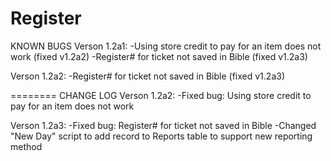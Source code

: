 Register
========
KNOWN BUGS
Verson 1.2a1:
	-Using store credit to pay for an item does not work (fixed v1.2a2)
	-Register# for ticket not saved in Bible (fixed v1.2a3)

Verson 1.2a2:
	-Register# for ticket not saved in Bible (fixed v1.2a3)

========
CHANGE LOG
Verson 1.2a2:
	-Fixed bug: Using store credit to pay for an item does not work

Verson 1.2a3:
	-Fixed bug: Register# for ticket not saved in Bible
	-Changed "New Day" script to add record to Reports table to support new reporting method